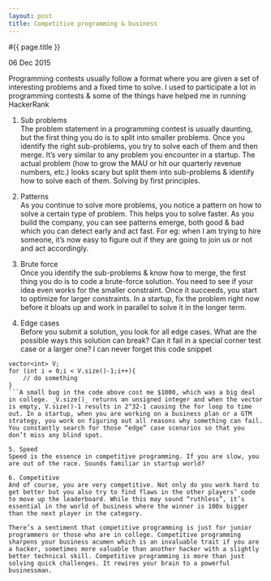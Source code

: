 ```yaml
---
layout: post
title: Competitive programming & business 
---
```


#{{ page.title }}

06 Dec 2015

Programming contests usually follow a format where you are given a set of interesting problems and a fixed time to solve. I used to participate a lot in programming contests & some of the things have helped me in running HackerRank

1. Sub problems  
The problem statement in a programming contest is usually daunting, but the first thing you do is to split into smaller problems. Once you identify the right sub-problems, you try to solve each of them and then merge. It’s very similar to any problem you encounter in a startup. The actual problem (how to grow the MAU or hit our quarterly revenue numbers, etc.) looks scary but split them into sub-problems & identify how to solve each of them. Solving by first principles. 

2. Patterns   
As you continue to solve more problems, you notice a pattern on how to solve a certain type of problem. This helps you to solve faster. As you build the company, you can see patterns emerge, both good & bad which you can detect early and act fast. For eg: when I am trying to hire someone, it’s now easy to figure out if they are going to join us or not and act accordingly. 

3. Brute force   
Once you identify the sub-problems & know how to merge, the first thing you do is to code a brute-force solution. You need to see if your idea even works for the smaller constraint. Once it succeeds, you start to optimize for larger constraints. In a startup, fix the problem right now before it bloats up and work in parallel to solve it in the longer term.

4. Edge cases   
Before you submit a solution, you look for all edge cases. What are the possible ways this solution can break? Can it fail in a special corner test case or a larger one? I can never forget this code snippet
```
vector<int> V;	    
for (int i = 0;i < V.size()-1;i++){	    
	// do something		
}		  
```A small bug in the code above cost me $1000, which was a big deal in college. _V.size()_ returns an unsigned integer and when the vector is empty, V.size()-1 results in 2^32-1 causing the for loop to time out. In a startup, when you are working on a business plan or a GTM strategy, you work on figuring out all reasons why something can fail. You constantly search for those “edge” case scenarios so that you don’t miss any blind spot.

5. Speed  
Speed is the essence in competitive programming. If you are slow, you are out of the race. Sounds familiar in startup world?

6. Competitive   
And of course, you are very competitive. Not only do you work hard to get better but you also try to find flaws in the other players’ code to move up the leaderboard. While this may sound “ruthless”, it’s essential in the world of business where the winner is 100x bigger than the next player in the category. 

There’s a sentiment that competitive programming is just for junior programmers or those who are in college. Competitive programming sharpens your business acumen which is an invaluable trait if you are a hacker, sometimes more valuable than another hacker with a slightly better technical skill. Competitive programming is more than just solving quick challenges. It rewires your brain to a powerful businessman. 
 

